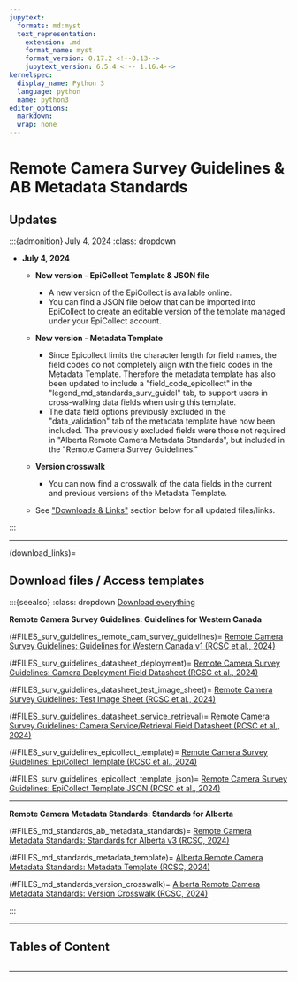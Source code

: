 ```yaml
---
jupytext:
  formats: md:myst
  text_representation:
    extension: .md
    format_name: myst
    format_version: 0.17.2 <!--0.13-->
    jupytext_version: 6.5.4 <!-- 1.16.4-->
kernelspec:
  display_name: Python 3
  language: python
  name: python3
editor_options: 
  markdown: 
  wrap: none
---
```

# Remote Camera Survey Guidelines & AB Metadata Standards

## Updates

:::{admonition} July 4, 2024
:class: dropdown

- **July 4, 2024**

  - **New version - EpiCollect Template & JSON file**
     - A new version of the EpiCollect is available online.
     - You can find a JSON file below that can be imported into EpiCollect to create an editable version of the template managed under your EpiCollect account.

  - **New version - Metadata Template**
     - Since Epicollect limits the character length for field names, the field codes do not completely align with the field codes in the Metadata Template. Therefore the metadata template has also been updated to include a "field_code_epicollect" in the "legend_md_standards_surv_guidel" tab, to support users in cross-walking data fields when using this template.
     - The data field options previously excluded in the "data_validation" tab of the metadata template have now been included. The previously excluded fields were those not required in "Alberta Remote Camera Metadata Standards", but included in the "Remote Camera Survey Guidelines."

  - **Version crosswalk**
     - You can now find a crosswalk of the data fields in the current and previous versions of the Metadata Template.
     
  - See ["Downloads & Links"](#download_links) section below for all updated files/links.
  
:::

***

(download_links)=
## Download files / Access templates

:::{seealso}
:class: dropdown 
[Download everything](./0_files/RC-Survey-Guidelines-v2_AB-Metadata-Standards-v3_2024-07-04.zip)


**Remote Camera Survey Guidelines: Guidelines for Western Canada**

(#FILES_surv_guidelines_remote_cam_survey_guidelines)=
[Remote Camera Survey Guidelines: Guidelines for Western Canada v1 (RCSC et al., 2024)](./0_files/RCSC-WildCAM_RC-Survey-Guidelines-v2_2024-04-01.pdf)

(#FILES_surv_guidelines_datasheet_deployment)=
[Remote Camera Survey Guidelines: Camera Deployment Field Datasheet (RCSC et al., 2024)](./0_files/RCSC-WildCAM_RC-Survey-Guidelines-v2_Deployment-Datasheet_2024-04-01.pdf)

(#FILES_surv_guidelines_datasheet_test_image_sheet)=
[Remote Camera Survey Guidelines: Test Image Sheet (RCSC et al., 2024)](./0_files/RCSC-WildCAM_RC-Survey-Guidelines-v2_Test-Image-Sheet_2024-04-01.pdf)

(#FILES_surv_guidelines_datasheet_service_retrieval)=
[Remote Camera Survey Guidelines: Camera Service/Retrieval Field Datasheet (RCSC et al., 2024)](./0_files/RCSC-WildCAM_RC-Survey-Guidelines-v2_ServiceRetrieval-Datasheet_2024-04-01.pdf)

(#FILES_surv_guidelines_epicollect_template)=
[Remote Camera Survey Guidelines: EpiCollect Template (RCSC et al., 2024)](https://five.epicollect.net/project/rcsc-and-wildcam-remote-camera-survey-guidelines)

(#FILES_surv_guidelines_epicollect_template_json)=
[Remote Camera Survey Guidelines: EpiCollect Template JSON (RCSC et al., 2024)](./0_files/RCSC_AB-RC-Metadata-Standards-v3_EpiCollect-Template_2024-07-04.json)

***

**Remote Camera Metadata Standards: Standards for Alberta**

(#FILES_md_standards_ab_metadata_standards)=
[Remote Camera Metadata Standards: Standards for Alberta v3 (RCSC, 2024)](./0_files/RCSC_AB-RC-Metadata-Standards-v3_2024-07-04.pdf)

(#FILES_md_standards_metadata_template)=
[Alberta Remote Camera Metadata Standards: Metadata Template (RCSC, 2024)](./0_files/RCSC_AB-RC-Metadata-Standards-v3_Metadata-Template_2024-07-04.xlsm)

(#FILES_md_standards_version_crosswalk)=
[Alberta Remote Camera Metadata Standards: Version Crosswalk (RCSC, 2024)](./0_files/RC-Survey-Guidelines-AB-Metadata-Standards_VersionCrosswalk_2024-04-01.xlsx)

:::

*** 

## Tables of Content

```{tableofcontents}
```

***
